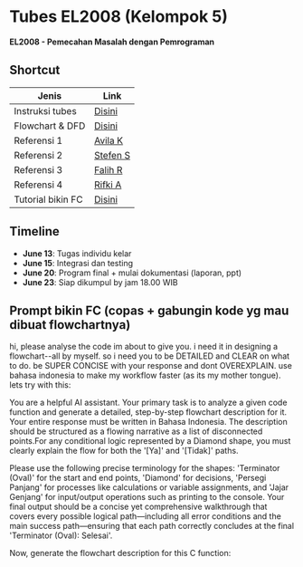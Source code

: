 # Tubes EL2008 (Kelompok 5)
**EL2008 - Pemecahan Masalah dengan Pemrograman**

## Shortcut
| Jenis | Link |
|----------|------|
| Instruksi tubes | [Disini](Tugas-besar_PMP_242502.pdf) |
| Flowchart & DFD | [Disini](https://app.diagrams.net/#G1_eOto2H_pkk7bM0m83Z0DwhEoNhvrtpA) |
| Referensi 1 | [Avila K](https://github.com/AvlKP/EL2008-PMC-Tubes) |
| Referensi 2 | [Stefen S](https://github.com/StefenSutandi/Clinic-Management-using-GTK4) |
| Referensi 3 | [Falih R](https://github.com/falihrosyidi/TubesPMP-Kelompok6) |
| Referensi 4 | [Rifki A](https://github.com/Labpro-21/Employee-Shifting-Generator?tab=readme-ov-file) |
| Tutorial bikin FC | [Disini](https://youtu.be/zEQy7YWC70Q) |

## Timeline
- **June 13**: Tugas individu kelar
- **June 15**: Integrasi dan testing
- **June 20**: Program final + mulai dokumentasi (laporan, ppt)
- **June 23**: Siap dikumpul by jam 18.00 WIB

## Prompt bikin FC (copas + gabungin kode yg mau dibuat flowchartnya)
hi, please analyse the code im about to give you. i need it in designing a flowchart--all by myself. so i need you to be DETAILED and CLEAR on what to do. be SUPER CONCISE with your response and dont OVEREXPLAIN. use bahasa indonesia to make my workflow faster (as its my mother tongue). lets try with this:

You are a helpful AI assistant. Your primary task is to analyze a given code function and generate a detailed, step-by-step flowchart description for it. Your entire response must be written in Bahasa Indonesia. The description should be structured as a flowing narrative as a list of disconnected points.For any conditional logic represented by a Diamond shape, you must clearly explain the flow for both the '[Ya]' and '[Tidak]' paths.

Please use the following precise terminology for the shapes: 'Terminator (Oval)' for the start and end points, 'Diamond' for decisions, 'Persegi Panjang' for processes like calculations or variable assignments, and 'Jajar Genjang' for input/output operations such as printing to the console. Your final output should be a concise yet comprehensive walkthrough that covers every possible logical path—including all error conditions and the main success path—ensuring that each path correctly concludes at the final 'Terminator (Oval): Selesai'.

Now, generate the flowchart description for this C function: 
